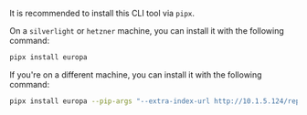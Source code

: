 It is recommended to install this CLI tool via `pipx`.

On a `silverlight` or `hetzner` machine, you can install it with the following command:

```bash
pipx install europa
```

If you're on a different machine, you can install it with the following command:

```bash
pipx install europa --pip-args "--extra-index-url http://10.1.5.124/repository/pypi-axe/simple --trusted-host 10.1.5.124"
```

